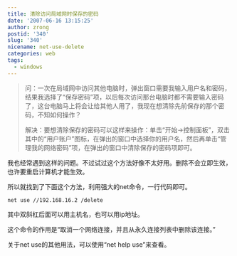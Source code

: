 ```yaml
---
title: 清除访问局域网时保存的密码
date: '2007-06-16 13:15:25'
author: zrong
postid: '340'
slug: '340'
nicename: net-use-delete
categories: web
tags:
  - windows
---
```


> 问：一次在局域网中访问其他电脑时，弹出窗口需要我输入用户名和密码，结果我选择了“保存密码”项，以后每次访问那台电脑时都不需要输入密码了，这台电脑马上将会让给其他人用了，我现在想清除先前保存的那个密码，不知如何操作？
>
> 解决：要想清除保存的密码可以这样来操作：单击“开始→控制面板”，双击其中的“用户账户”图标，在弹出的窗口中选择你的用户名，然后再单击“管理我的网络密码”项，在弹出的窗口中清除保存的密码项即可。

我也经常遇到这样的问题。不过试过这个方法好像不太好用。删除不会立即生效，也许要重启计算机才能生效。

所以就找到了下面这个方法，利用强大的net命令，一行代码即可。

    net use //192.168.16.2 /delete

其中双斜杠后面可以用主机名，也可以用ip地址。

这个命令的作用是“取消一个网络连接，并且从永久连接列表中删除该连接。”

关于net use的其他用法，可以使用“net help use”来查看。


